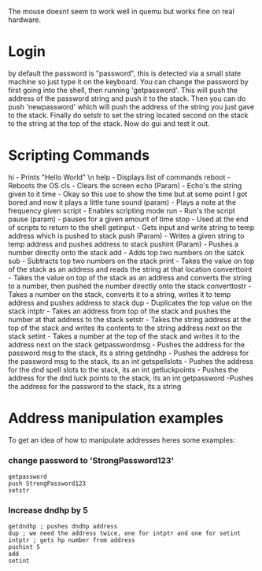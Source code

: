 The mouse doesnt seem to work well in quemu but works fine on real hardware.

# Login
by default the password is "password", this is detected via a small state machine so just type it on the keyboard.
You can change the password by first going into the shell, then running 'getpassword'. This will push the address of the password string and push it to the stack.
Then you can do push 'newpassword' which will push the address of the string you just gave to the stack.
Finally do setstr to set the string located second on the stack to the string at the top of the stack.
Now do gui and test it out.

# Scripting Commands
hi - Prints "Hello World" \n
help - Displays list of commands
reboot - Reboots the OS
cls - Clears the screen
echo (Param) - Echo's the string given to it
time - Okay so this use to show the time but at some point I got bored and now it plays a little tune
sound (param) - Plays a note at the frequency given
script - Enables scripting mode
run - Run's the script
pause (param) - pauses for a given amount of time
stop - Used at the end of scripts to return to the shell
getinput - Gets input and write string to temp address which is pushed to stack
push (Param) - Writes a given string to temp address and pushes address to stack
pushint (Param) - Pushes a number directly onto the stack
add - Adds top two numbers on the satck
sub - Subtracts top two numbers on the stack
print - Takes the value on top of the stack as an address and reads the string at that location
converttoint - Takes the value on top of the stack as an address and converts the string to a number, then pushed the number directly onto the stack
converttostr - Takes a number on the stack, converts it to a string, writes it to temp address and pushes address to stack
dup - Duplicates the top value on the stack
intptr - Takes an address from top of the stack and pushes the number at that address to the stack
setstr - Takes the string address at the top of the stack and writes its contents to the string address next on the stack
setint - Takes a number at the top of the stack and writes it to the address next on the stack
getpasswordmsg - Pushes the address for the password msg to the stack, its a string
getdndhp - Pushes the address for the password msg to the stack, its an int
getspellslots - Pushes the address for the dnd spell slots to the stack, its an int
getluckpoints - Pushes the address for the dnd luck points to the stack, its an int
getpassword -Pushes the address for the password to the stack, its a string

# Address manipulation examples
To get an idea of how to manipulate addresses heres some examples:
### change password to 'StrongPassword123'
```
getpassword
push StrongPassword123
setstr
```
### Increase dndhp by 5
```
getdndhp ; pushes dndhp address
dup ; we need the address twice, one for intptr and one for setint
intptr ; gets hp number from address
pushint 5
add
setint
```
